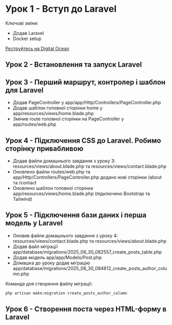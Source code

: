 # Урок 1 - Вступ до Laravel

Ключові зміни:
- Додав Laravel
- Docker setup

[Рєструйтесь на Digital Ocean](https://m.do.co/c/cfcb074144ad)

## Урок 2 - Встановлення та запуск Laravel

## Урок 3 - Перший маршрут, контролер і шаблон для Laravel

- Додав PageController у app/app/Http/Controllers/PageController.php
- Додав шаблон головної сторінки home у app/resources/views/home.blade.php
- Змінив route головної сторінки на PageController у app/routes/web.php

## Урок 4 - Підключення CSS до Laravel. Робимо сторінку привабливою

- Додав файли домашнього завдання з уроку 3: resources/views/about.blade.php та resources/views/contact.blade.php
- Оновлено файли routes/web.php та app/Http/Controllers/PageController.php додано нові сторінки /about та /contact
- Оновлено шаблон головної сторінки app/resources/views/home.blade.php (підключено Bootstrap та Tailwind)

## Урок 5 - Підключення бази даних і перша модель у Laravel

- Оновив файли домашнього завдання з уроку 4: resources/views/contact.blade.php та resources/views/about.blade.php
- Додав файл міграції app/database/migrations/2025_06_30_082557_create_posts_table.php
- Додав модель app/app/Models/Post.php
- Домашка до уроку додав міграцію app/database/migrations/2025_06_30_084812_create_posts_author_column.php

Команда для створення файлу міграції:

```bash
php artisan make:migration create_posts_author_column
```

## Урок 6 - Створення поста через HTML-форму в Laravel


